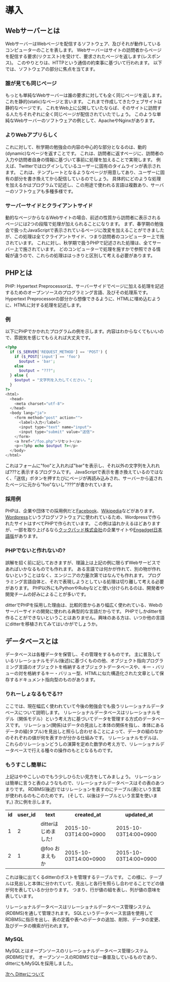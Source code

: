 # 導入

## Webサーバーとは
WebサーバーはWebページを配信するソフトウェア、及びそれが動作しているコンピューターのことを表します。
Webサーバーはサイトの訪問者からページを配信する要求(リクエスト)を受けて、要求されたページを返します(レスポンス)。
このやりとりは、HTTPという通信の約束事に基づいて行われます。
以下では、ソフトウェアの部分に焦点を当てます。  

### 誰が見ても同じページ
もっとも単純なWebサーバーは誰の要求に対しても全く同じページを返します。これを静的(static)なページと言います。
これまで作成してきたウェブサイトは静的なページです。
これをWeb上に公開していたならば、そのサイトに訪問する人たちそれぞれに全く同じページが配信されていたでしょう。
このような単純なWebサーバーのソフトウェアの例として、ApacheやNginxがあります。  

### よりWebアプリらしく
これに対して、秋学期の勉強会の内容の中心的な部分となるのは、動的(dynamic)なページを返すことです。
これは、訪問者に返すページに、訪問者の入力や訪問者自身の情報に基づいて事前に処理を加えることで実現します。
例えば、Twitterではログインしているユーザーに固有のタイムラインが表示されます。
これは、テンプレートとなるようなページが用意してあり、ユーザーに固有の部分を書き換えてから配信しているのでしょう。
具体的にどのような処理を加えるかはプログラムで記述し、この用途で使われる言語は複数あり、サーバーのソフトウェアも多種多様です。

### サーバーサイドとクライアントサイド
動的なページからなるWebサイトの場合、前述の性質から訪問者に表示されるページには2つの段階で処理が加えられることになります。
まず、春学期の勉強会で扱ったJavaScriptで表示されているページに改変を加えることができましたが、この処理は全てクライアントサイド、つまり訪問者のコンピューター上で施されています。
これに対し、秋学期で扱うPHPで記述された処理は、全てサーバー上で施されています。
どのコンピューターで処理を施すかで参照できる情報が違うので、これらの処理ははっきりと区別して考える必要があります。

## PHPとは
PHP: Hypertext Preprocessorは、サーバーサイドでページに加える処理を記述するためのオープンソースのプログラミング言語、及びその処理系です。
Hypertext Preprocessorの部分から想像できるように、HTMLに埋め込むように、HTMLに対する処理を記述します。  

### 例
以下にPHPでかかれたプログラムの例を示します。内容はわからなくてもいいので、雰囲気を感じてもらえれば大丈夫です。  
```php
<?php
  if ($_SERVER['REQUEST_METHOD'] == 'POST') {
    if ($_POST['input'] == 'foo')
      $output = 'bar';
    else
      $output = "???";
  } else {
    $output = "文字列を入力してください。";
  }
?>
<html>
  <head>
    <meta charset="utf-8">
  </head>
  <body lang="ja">
    <form method="post" action="">
      <label>入力</label>
      <input type="text" name="input">
      <input type="submit" value="送信">
    </form>
    <a href="/foo.php">リセット</a>
    <p><?php echo $output ?></p>
  </body>
</html>
```
これはフォームに"foo"と入れれば"bar"を表示し、それ以外の文字列を入れれば???と表示するプログラムです。
JavaScriptで表示を書き換えているのではなく、「送信」ボタンを押すたびにページが再読み込みされ、サーバーから返されたページに元から"foo"ないし"???"が書かれています。  

### 採用例
PHPは、企業や団体での採用例だと[Facebook](https://www.facebook.com "Facebook")、[Wikipedia](https://ja.wikipedia.org/ "Wikipedia")などがあります。
[Wordpress](https://ja.wordpress.org/ "Wordpress日本語")というブログソフトウェアに使われているため、Wordpressで作られたサイトはすべてPHPで作られています。
この例は溢れかえるほどありますが、一部を取り上げるなら[クックパッド株式会社](https://info.cookpad.com/ "クックパッド株式会社")の企業サイトや[Engadget日本語版](http://japanese.engadget.com/ "Engadget日本語版")があります。

### PHPでないと作れないの?
誤解を招く前に記しておきますが、理論上は上記の例に限らずWebサービスであればいかなるものでも作れます。
ある言語では何かが作れて、別の物が作れないということはなく、エンジニアの力量次第ではなんでも作れます。
プログラミング言語自体と、それで表現しようとしている処理は切り離して考える必要があります。
PHP以外にもPythonやRubyなどと使い分けられるのは、開発者や開発チームの好みによることが多いです。

ditterでPHPを採用した理由は、比較的昔からあり幅広く使われている、Webのサーバーサイドの開発に使われる典型的な言語だからです。
PHPでしかditterを作ることができないということはありません。興味のある方は、いつか他の言語にditterを移植されてみてはいかがでしょうか。

## データベースとは
データベースは各種データを保管し、その管理をするものです。
主に普及しているリレーショナルモデル(後述)に基づくものの他、オブジェクト指向プログラミング言語のオブジェクトを格納するオブジェクトデータベースや、キー・バリューの対を格納するキー・バリュー型、HTMLに似た構造化された文章として保存するドキュメント指向型のものがあります。
### りれーしょなるもでる??
ここでは、現在幅広く使われていて今後の勉強会でも扱うリレーショナルデータベースについて説明します。
リレーショナルデータベースはリレーショナルモデル（関係モデル）という考え方に基づいてデータを管理する方式のデータベースです。
リレーション(関係)はデータの見出しと本体の関係を指し、本体にあるデータの組(タプル)を見出しと照らし合わせることによって、データの組のなかのそれぞれの値が何を表すかが分かる仕組みです。
リレーショナルモデルは、これらのリレーションどうしの演算を定めた数学の考え方で、リレーショナルデータベースで行える種々の操作のもととなるものです。

### もうすこし簡単に
上記はややこしいのでもう少しひらたい見方をしてみましょう。
リレーションは簡単に言うと表のようなもので、リレーショナルデータベースはその表のあつまりです。
RDBMS(後述)ではリレーションを表すのにテーブル(表)という言葉が使われるのもこのためです。
(そして、以後はテーブルという言葉を使います。)
次に例を示します。  
<table id="posts">
  <tr>
    <th>id</th>
		<th>user_id</th>
    <th>text</th>
    <th>created_at</th>
    <th>updated_at</th>
  </tr>
  <tr>
    <td>1</td>
    <td>2</td>
    <td>ditterはじめました!</td>
    <td>2015-10-03T14:00+0900</td>
    <td>2015-10-03T14:00+0900</td>
  </tr>
  <tr>
    <td>2</td>
    <td>1</td>
    <td>@foo おまえもか</td>
    <td>2015-10-03T14:00+0900</td>
    <td>2015-10-03T14:00+0900</td>
  </tr>
</table>
これは後に出てくるditterのポストを管理するテーブルです。
この様に、テーブルは見出しと本体に分かれていて、見出しと各行を照らし合わせることでどの値が何を表しているか分かります。
つまり、行が値の組を表し、列が値の意味を表しています。  

リレーショナルデータベースはリレーショナルデータベース管理システム(RDBMS)を通して管理されます。
SQLというデータベース言語を使用してRDBMSに指示を出し、表の定義や表へのデータの追加、削除、データの変更、及びデータの検索が行われます。

### MySQL
MySQLとはオープンソースのリレーショナルデータベース管理システム(RDBMS)です。
オープンソースのRDBMSでは一番普及しているものであり、ditterにもMySQLを採用しました。
 
[次へ Ditterについて](../../autumn/introduction/about_ditter.md)
 
